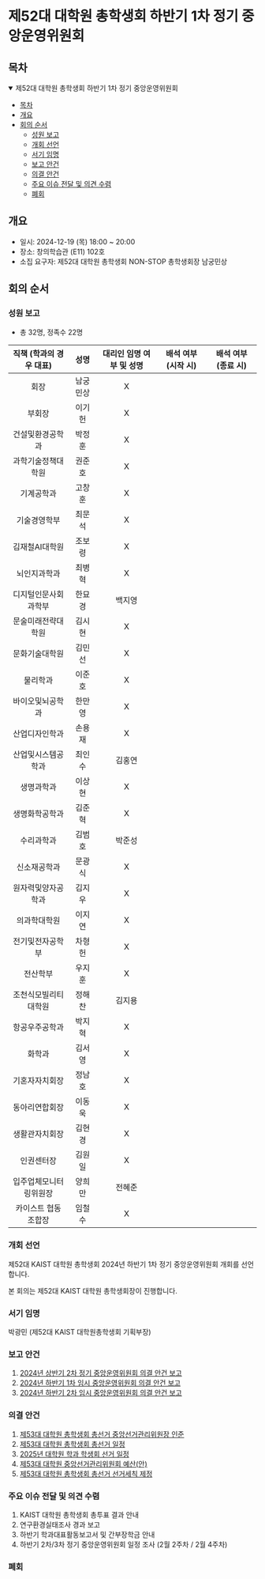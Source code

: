제52대 대학원 총학생회 하반기 1차 정기 중앙운영위원회
===

## 목차

<details open>
<summary>제52대 대학원 총학생회 하반기 1차 정기 중앙운영위원회</summary>

- [목차](#목차)
- [개요](#개요)
- [회의 순서](#회의-순서)
	- [성원 보고](#성원-보고)
	- [개회 선언](#개회-선언)
	- [서기 임명](#서기-임명)
	- [보고 안건](#보고-안건)
	- [의결 안건](#의결-안건)
	- [주요 이슈 전달 및 의견 수렴](#주요-이슈-전달-및-의견-수렴)
	- [폐회](#폐회)
</details>

## 개요 

- 일시: 2024-12-19 (목) 18:00 ~ 20:00
- 장소: 창의학습관 (E11) 102호
- 소집 요구자: 제52대 대학원 총학생회 NON-STOP 총학생회장 남궁민상

## 회의 순서
### 성원 보고
- 총 32명, 정족수 22명

| 직책 (학과의 경우 대표) | 성명 | 대리인 임명 여부 및 성명 | 배석 여부 (시작 시) | 배석 여부 (종료 시) |
|:---:|:---:|:---:|:---:|:---:|
| 회장 | 남궁민상 |  X |    |   |
| 부회장 | 이기헌 |  X |   |   |
| 건설및환경공학과 | 박정훈 |  X |   |   |
| 과학기술정책대학원 | 권준호 | X |   |   |
| 기계공학과 | 고창훈 |  X |   |   |
| 기술경영학부 | 최문석 |  X |   |   |
| 김재철AI대학원 | 조보령 |  X |   |   |
| 뇌인지과학과 | 최병혁 |  X |   |   |
| 디지털인문사회과학부 | 한묘경 |  백지영 |  |   |
| 문술미래전략대학원 | 김시현 |  X |   |   |
| 문화기술대학원 | 김민선 |  X |   |   |
| 물리학과 | 이준호 |  X |    |   |
| 바이오및뇌공학과 | 한만영 |  X |   |   |
| 산업디자인학과 | 손용재 |  X |   |   |
| 산업및시스템공학과 | 최인수 |  김홍연 |   |   |
| 생명과학과 | 이상현 |  X |   |   |
| 생명화학공학과 | 김준혁 |  X |   |   |
| 수리과학과 | 김범호 |  박준성 |   |   |
| 신소재공학과 | 문광식 |  X |   |   |
| 원자력및양자공학과 | 김지우 |  X |   |   |
| 의과학대학원 | 이지연 |  X |   |   |
| 전기및전자공학부 | 차형헌 |  X |   |   |
| 전산학부 | 우지훈 |  X |   |   |
| 조천식모빌리티대학원 | 정해찬 |  김지용 |  |   |
| 항공우주공학과 | 박지혁 |  X |   |   |
| 화학과 | 김서영 |  X |   |   |
| 기혼자자치회장 | 정남호 |  X |   |   |
| 동아리연합회장 | 이동욱 |  X |  |   |
| 생활관자치회장 | 김현경 |  X |   |   |
| 인권센터장 | 김원일 |  X |   |   |
| 입주업체모니터링위원장 | 양희만 |  전혜준 |    |   |
| 카이스트 협동조합장 | 임철수 |  X |   |   |

### 개회 선언
제52대 KAIST 대학원 총학생회 2024년 하반기 1차 정기 중앙운영위원회 개회를 선언합니다. 

본 회의는 제52대 KAIST 대학원 총학생회장이 진행합니다.

### 서기 임명
박광민 (제52대 KAIST 대학원총학생회 기획부장)

### 보고 안건
1. [2024년 상반기 2차 정기 중앙운영위원회 의결 안건 보고](보고안건/2024년-상반기-2차-중앙운영위원회-의결-안건-보고.md)
2. [2024년 하반기 1차 임시 중앙운영위원회 의결 안건 보고](보고안건/2024년-하반기-임시-1차-중앙운영위원회-의결-안건-보고.md)
3. [2024년 하반기 2차 임시 중앙운영위원회 의결 안건 보고](보고안건/2024년-하반기-임시-2차-중앙운영위원회-의결-안건-보고.md)

### 의결 안건
1. [제53대 대학원 총학생회 총선거 중앙선거관리위원장 인준](의결안건/제53대-대학원-총학생회-총선거-중앙선거관리위원장-인준.md)
2. [제53대 대학원 총학생회 총선거 일정](의결안건/제53대-대학원-총학생회-총선거-일정.md)
3. [2025년 대학원 학과 학생회 선거 일정](의결안건/2025년-대학원-학과-학생회-선거-일정.md)
4. [제53대 대학원 중앙선거관리위원회 예산(안)](의결안건/제53대-대학원-중앙선거관리위원회-예산(안).md)
5. [제53대 대학원 총학생회 총선거 선거세칙 제정](의결안건/제53대-대학원-총학생회-총선거-선거세칙-제정.md)


### 주요 이슈 전달 및 의견 수렴
1. KAIST 대학원 총학생회 총투표 결과 안내
2. 연구환경실태조사 경과 보고
3. 하반기 학과대표활동보고서 및 간부장학금 안내
4. 하반기 2차/3차 정기 중앙운영위원회 일정 조사 (2월 2주차 / 2월 4주차)

### 폐회

